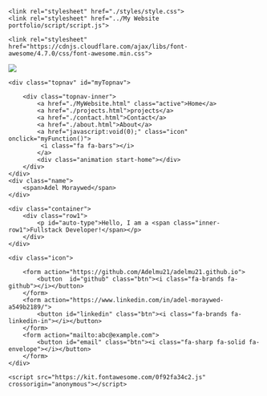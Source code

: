 

<!DOCTYPE html>
<html lang="en">
<head>
    <meta charset="UTF-8">
    <meta http-equiv="X-UA-Compatible" content="IE=edge">
    <meta name="viewport" content="width=device-width, initial-scale=1.0">
    <title>My Website</title>

    <link rel="stylesheet" href="./styles/style.css">
    <link rel="stylesheet" href="../My Website portfolio/script/script.js">
    
    <link rel="stylesheet" href="https://cdnjs.cloudflare.com/ajax/libs/font-awesome/4.7.0/css/font-awesome.min.css">

    

</head>



<body>
    <img src="https://images.unsplash.com/photo-1534447677768-be436bb09401?ixlib=rb-4.0.3&ixid=MnwxMjA3fDB8MHxwaG90by1wYWdlfHx8fGVufDB8fHx8&auto=format&fit=crop&w=1194&q=80" autoplay loop playsinline muted />

    <div class="topnav" id="myTopnav">
        
        <div class="topnav-inner">
            <a href="./MyWebsite.html" class="active">Home</a>
            <a href="./projects.html">projects</a>
            <a href="./contact.html">Contact</a>
            <a href="./about.html">About</a>
            <a href="javascript:void(0);" class="icon" onclick="myFunction()">
             <i class="fa fa-bars"></i>
            </a>
            <div class="animation start-home"></div>
        </div>
    </div>
    <div class="name">
        <span>Adel Moraywed</span>
    </div>

    <div class="container">
        <div class="row1">
            <p id="auto-type">Hello, I am a <span class="inner-row1">Fullstack Developer!</span></p>
        </div>
    </div>
    
    <div class="icon">
        
        <form action="https://github.com/Adelmu21/adelmu21.github.io">
            <button  id="github" class="btn"><i class="fa-brands fa-github"></i></button>
        </form>
        <form action="https://www.linkedin.com/in/adel-moraywed-a549b2189/">
            <button id="linkedin" class="btn"><i class="fa-brands fa-linkedin-in"></i></button>
        </form>
        <form action="mailto:abc@example.com">
            <button id="email" class="btn"><i class="fa-sharp fa-solid fa-envelope"></i></button>
        </form>
    </div>

    <script src="https://kit.fontawesome.com/0f92fa34c2.js" crossorigin="anonymous"></script>
</body>
</html>
